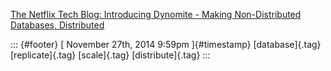 [The Netflix Tech Blog: Introducing Dynomite - Making Non-Distributed
Databases,
Distributed](%20https://t.umblr.com/redirect?z=http%3A%2F%2Ftechblog.netflix.com%2F2014%2F11%2Fintroducing-dynomite.html&t=YWMzYWRlNzVmYmU3OTc5MWE0Zjg0OWEwOTVlYjkyZmE3ZDgzZWJlYyxkRURJaFRjQQ%3D%3D&b=t%3Af-JKqRHWTpWK1DKXwqj3Yg&p=https%3A%2F%2Fdummdida.tumblr.com%2Fpost%2F103749218810%2Fthe-netflix-tech-blog-introducing-dynomite&m=1)

::: {#footer}
[ November 27th, 2014 9:59pm ]{#timestamp} [database]{.tag}
[replicate]{.tag} [scale]{.tag} [distribute]{.tag}
:::
